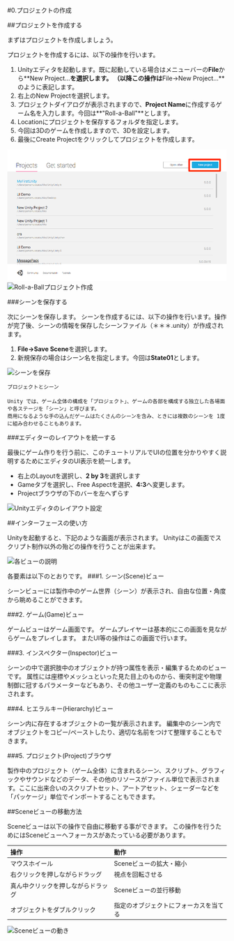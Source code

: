 #0.プロジェクトの作成

##プロジェクトを作成する

まずはプロジェクトを作成しましょう。

プロジェクトを作成するには、以下の操作を行います。

1. Unityエディタを起動します。既に起動している場合はメニューバーの**File**から**New Project...**を選択します。  （以降この操作は**File→New Project...**のように表記します。
2.  右上のNew Projectを選択します。
2.  プロジェクトダイアログが表示されますので、**Project Name**に作成するゲーム名を入力します。今回は**"Roll-a-Ball"**とします。
3.  Locationにプロジェクトを保存するフォルダを指定します。
4.  今回は3Dのゲームを作成しますので、3Dを設定します。
5.  最後にCreate Projectをクリックしてプロジェクトを作成します。

![New Project作成](img/New_Project作成.png)
![Roll-a-Ballプロジェクト作成](img/Roll-a-Ballプロジェクト作成.png)

###シーンを保存する

次にシーンを保存します。
シーンを作成するには、以下の操作を行います。操作が完了後、シーンの情報を保存したシーンファイル（＊＊＊.unity）が作成されます。

1.  **File→Save Scene**を選択します。
2.  新規保存の場合はシーン名を指定します。今回は**State01**とします。


![シーンを保存](img/シーンを保存.png)


```
プロジェクトとシーン

Unity では、ゲーム全体の構成を「プロジェクト」、ゲームの各部を構成する独立した各場面や各ステージを「シーン」と呼びます。
商用になるような手の込んだゲームはたくさんのシーンを含み、ときには複数のシーンを 1度に組み合わせることもあります。
```

###エディターのレイアウトを統一する


最後にゲーム作りを行う前に、このチュートリアルでUIの位置を分かりやすく説明するためにエディタのUI表示を統一します。

*  右上のLayoutを選択し、**2 by 3**を選択します
*  Gameタブを選択し、Free Aspectを選択、**4:3**へ変更します。
*  Projectブラウザの下のバーを左へずらす

![Unityエディタのレイアウト設定](img/Unityエディタのレイアウト設定.png)


##インターフェースの使い方

Unityを起動すると、下記のような画面が表示されます。
Unityはこの画面でスクリプト制作以外の殆どの操作を行うことが出来ます。

![各ビューの説明](img/各ビューの説明.png)


各要素は以下のとおりです。
###1.  シーン(Scene)ビュー

シーンビューには製作中のゲーム世界（シーン）が表示され、自由な位置・角度から眺めることができます。

###2.  ゲーム(Game)ビュー  

ゲームビューはゲーム画面です。
ゲームプレイヤーは基本的にこの画面を見ながらゲームをプレイします。
またUI等の操作はこの画面で行います。
	
###3.  インスペクター(Inspector)ビュー

シーンの中で選択肢中のオブジェクトが持つ属性を表示・編集するためのビューです。
属性には座標やメッシュといった見た目上のものから、衝突判定や物理制御に冠するパラメーターなどもあり、その他ユーザー定義のものもここに表示されます。

###4.  ヒエラルキー(Hierarchy)ビュー

シーン内に存在するオブジェクトの一覧が表示されます。
編集中のシーン内でオブジェクトをコピー/ペーストしたり、適切な名前をつけて整理することもできます。

###5.  プロジェクト(Project)ブラウザ

製作中のプロジェクト（ゲーム全体）に含まれるシーン、スクリプト、グラフィックやサウンドなどのデータ、その他のリソースがファイル単位で表示されます。ここに出来合いのスクリプトセット、アートアセット、シェーダーなどを「パッケージ」単位でインポートすることもできます。


##Sceneビューの移動方法

Sceneビューは以下の操作で自由に移動する事ができます。
この操作を行うためにはSceneビューへフォーカスがあたっている必要があります。

| 操作      | 動作 |
| :--------- | :-----|
| マウスホイール      | Sceneビューの拡大・縮小  |
| 右クリックを押しながらドラッグ      | 視点を回転させる  |
| 真ん中クリックを押しながらドラッグ      | Sceneビューの並行移動  |
| オブジェクトをダブルクリック      | 指定のオブジェクトにフォーカスを当てる  |

![Sceneビューの動き](img/Sceneビューの動き.gif)